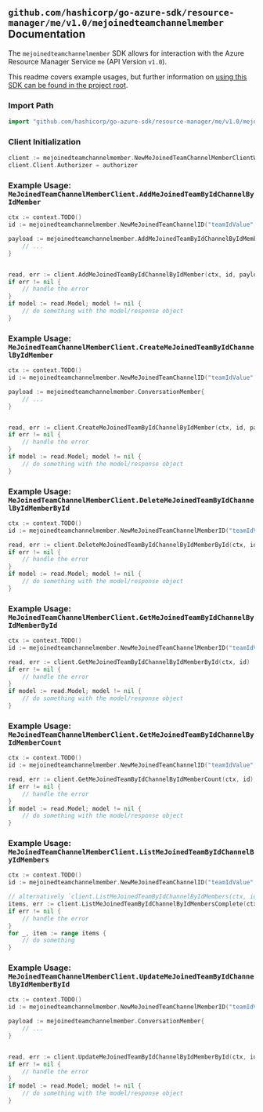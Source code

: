 
## `github.com/hashicorp/go-azure-sdk/resource-manager/me/v1.0/mejoinedteamchannelmember` Documentation

The `mejoinedteamchannelmember` SDK allows for interaction with the Azure Resource Manager Service `me` (API Version `v1.0`).

This readme covers example usages, but further information on [using this SDK can be found in the project root](https://github.com/hashicorp/go-azure-sdk/tree/main/docs).

### Import Path

```go
import "github.com/hashicorp/go-azure-sdk/resource-manager/me/v1.0/mejoinedteamchannelmember"
```


### Client Initialization

```go
client := mejoinedteamchannelmember.NewMeJoinedTeamChannelMemberClientWithBaseURI("https://management.azure.com")
client.Client.Authorizer = authorizer
```


### Example Usage: `MeJoinedTeamChannelMemberClient.AddMeJoinedTeamByIdChannelByIdMember`

```go
ctx := context.TODO()
id := mejoinedteamchannelmember.NewMeJoinedTeamChannelID("teamIdValue", "channelIdValue")

payload := mejoinedteamchannelmember.AddMeJoinedTeamByIdChannelByIdMemberRequest{
	// ...
}


read, err := client.AddMeJoinedTeamByIdChannelByIdMember(ctx, id, payload)
if err != nil {
	// handle the error
}
if model := read.Model; model != nil {
	// do something with the model/response object
}
```


### Example Usage: `MeJoinedTeamChannelMemberClient.CreateMeJoinedTeamByIdChannelByIdMember`

```go
ctx := context.TODO()
id := mejoinedteamchannelmember.NewMeJoinedTeamChannelID("teamIdValue", "channelIdValue")

payload := mejoinedteamchannelmember.ConversationMember{
	// ...
}


read, err := client.CreateMeJoinedTeamByIdChannelByIdMember(ctx, id, payload)
if err != nil {
	// handle the error
}
if model := read.Model; model != nil {
	// do something with the model/response object
}
```


### Example Usage: `MeJoinedTeamChannelMemberClient.DeleteMeJoinedTeamByIdChannelByIdMemberById`

```go
ctx := context.TODO()
id := mejoinedteamchannelmember.NewMeJoinedTeamChannelMemberID("teamIdValue", "channelIdValue", "conversationMemberIdValue")

read, err := client.DeleteMeJoinedTeamByIdChannelByIdMemberById(ctx, id)
if err != nil {
	// handle the error
}
if model := read.Model; model != nil {
	// do something with the model/response object
}
```


### Example Usage: `MeJoinedTeamChannelMemberClient.GetMeJoinedTeamByIdChannelByIdMemberById`

```go
ctx := context.TODO()
id := mejoinedteamchannelmember.NewMeJoinedTeamChannelMemberID("teamIdValue", "channelIdValue", "conversationMemberIdValue")

read, err := client.GetMeJoinedTeamByIdChannelByIdMemberById(ctx, id)
if err != nil {
	// handle the error
}
if model := read.Model; model != nil {
	// do something with the model/response object
}
```


### Example Usage: `MeJoinedTeamChannelMemberClient.GetMeJoinedTeamByIdChannelByIdMemberCount`

```go
ctx := context.TODO()
id := mejoinedteamchannelmember.NewMeJoinedTeamChannelID("teamIdValue", "channelIdValue")

read, err := client.GetMeJoinedTeamByIdChannelByIdMemberCount(ctx, id)
if err != nil {
	// handle the error
}
if model := read.Model; model != nil {
	// do something with the model/response object
}
```


### Example Usage: `MeJoinedTeamChannelMemberClient.ListMeJoinedTeamByIdChannelByIdMembers`

```go
ctx := context.TODO()
id := mejoinedteamchannelmember.NewMeJoinedTeamChannelID("teamIdValue", "channelIdValue")

// alternatively `client.ListMeJoinedTeamByIdChannelByIdMembers(ctx, id)` can be used to do batched pagination
items, err := client.ListMeJoinedTeamByIdChannelByIdMembersComplete(ctx, id)
if err != nil {
	// handle the error
}
for _, item := range items {
	// do something
}
```


### Example Usage: `MeJoinedTeamChannelMemberClient.UpdateMeJoinedTeamByIdChannelByIdMemberById`

```go
ctx := context.TODO()
id := mejoinedteamchannelmember.NewMeJoinedTeamChannelMemberID("teamIdValue", "channelIdValue", "conversationMemberIdValue")

payload := mejoinedteamchannelmember.ConversationMember{
	// ...
}


read, err := client.UpdateMeJoinedTeamByIdChannelByIdMemberById(ctx, id, payload)
if err != nil {
	// handle the error
}
if model := read.Model; model != nil {
	// do something with the model/response object
}
```
